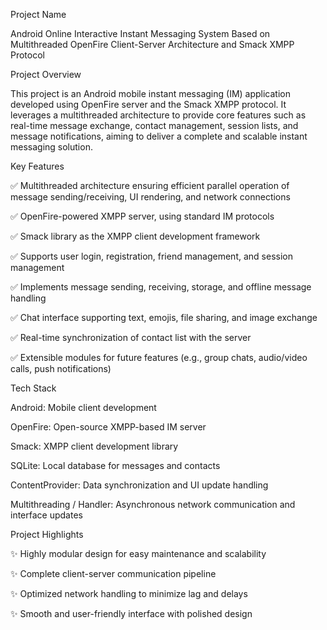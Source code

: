 Project Name

Android Online Interactive Instant Messaging System Based on Multithreaded OpenFire Client-Server Architecture and Smack XMPP Protocol

Project Overview

This project is an Android mobile instant messaging (IM) application developed using OpenFire server and the Smack XMPP protocol. It leverages a multithreaded architecture to provide core features such as real-time message exchange, contact management, session lists, and message notifications, aiming to deliver a complete and scalable instant messaging solution.

Key Features

✅ Multithreaded architecture ensuring efficient parallel operation of message sending/receiving, UI rendering, and network connections

✅ OpenFire-powered XMPP server, using standard IM protocols

✅ Smack library as the XMPP client development framework

✅ Supports user login, registration, friend management, and session management

✅ Implements message sending, receiving, storage, and offline message handling

✅ Chat interface supporting text, emojis, file sharing, and image exchange

✅ Real-time synchronization of contact list with the server

✅ Extensible modules for future features (e.g., group chats, audio/video calls, push notifications)

Tech Stack

Android: Mobile client development

OpenFire: Open-source XMPP-based IM server

Smack: XMPP client development library

SQLite: Local database for messages and contacts

ContentProvider: Data synchronization and UI update handling

Multithreading / Handler: Asynchronous network communication and interface updates

Project Highlights

✨ Highly modular design for easy maintenance and scalability

✨ Complete client-server communication pipeline

✨ Optimized network handling to minimize lag and delays

✨ Smooth and user-friendly interface with polished design
